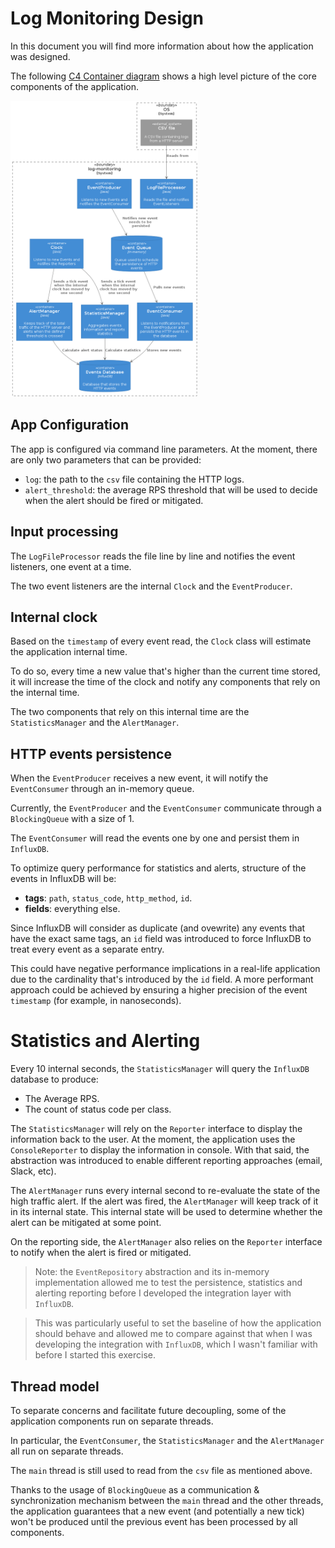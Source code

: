 # Log Monitoring Design
In this document you will find more information about how the application was designed.

The following [C4 Container diagram](https://c4model.com/) shows a high level picture of the core components of the application.

<img src="diagram.png" alt="C4 Container diagram" width="300"/>

## App Configuration
The app is configured via command line parameters. At the moment, there are only two parameters that can be provided:
* `log`: the path to the `csv` file containing the HTTP logs.
* `alert_threshold`: the average RPS threshold that will be used to decide when the alert should be fired or mitigated.

## Input processing
The `LogFileProcessor` reads the file line by line and notifies the event listeners, one event at a time.

The two event listeners are the internal `Clock` and the `EventProducer`.

## Internal clock
Based on the `timestamp` of every event read, the `Clock` class will estimate the application internal time. 

To do so, every time a new value that's higher than the current time stored, it will increase the time of the clock and notify any components that rely on the internal time.

The two components that rely on this internal time are the `StatisticsManager` and the `AlertManager`.

## HTTP events persistence
When the `EventProducer` receives a new event, it will notify the `EventConsumer` through an in-memory queue.

Currently, the `EventProducer` and the `EventConsumer` communicate through a `BlockingQueue` with a size of 1. 

The `EventConsumer` will read the events one by one and persist them in `InfluxDB`.

To optimize query performance for statistics and alerts, structure of the events in InfluxDB will be:
* **tags**: `path`, `status_code`, `http_method`, `id`.
* **fields**: everything else.

Since InfluxDB will consider as duplicate (and ovewrite) any events that have the exact same tags, an `id` field was introduced to force InfluxDB to treat every event as a separate entry.

This could have negative performance implications in a real-life application due to the cardinality that's introduced by the `id` field. A more performant approach could be achieved by ensuring a higher precision of the event `timestamp` (for example, in nanoseconds).

# Statistics and Alerting
Every 10 internal seconds, the `StatisticsManager` will query the `InfluxDB` database to produce:
* The Average RPS.
* The count of status code per class.

The `StatisticsManager` will rely on the `Reporter` interface to display the information back to the user. At the moment, the application uses the `ConsoleReporter` to display the information in console. With that said, the abstraction was introduced to enable different reporting approaches (email, Slack, etc).

The `AlertManager` runs every internal second to re-evaluate the state of the high traffic alert. If the alert was fired, the `AlertManager` will keep track of it in its internal state. This internal state will be used to determine whether the alert can be mitigated at some point.

On the reporting side, the `AlertManager` also relies on the `Reporter` interface to notify when the alert is fired or mitigated. 

> Note: the `EventRepository` abstraction and its in-memory implementation allowed me to test the persistence, statistics and alerting reporting before I developed the integration layer with `InfluxDB`. 

> This was particularly useful to set the baseline of how the application should behave and allowed me to compare against that when I was developing the integration with `InfluxDB`, which I wasn't familiar with before I started this exercise.

## Thread model
To separate concerns and facilitate future decoupling, some of the application components run on separate threads.

In particular, the `EventConsumer`, the `StatisticsManager` and the `AlertManager` all run on separate threads.

The `main` thread is still used to read from the `csv` file as mentioned above.

Thanks to the usage of `BlockingQueue` as a communication & synchronization mechanism between the `main` thread and the other threads, the application guarantees that a new event (and potentially a new tick) won't be produced until the previous event has been processed by all components.